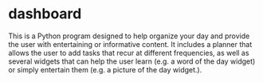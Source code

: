 # dashboard

This is a Python program designed to help organize your day and provide the user with entertaining or informative content.  It includes a planner that allows the user to add tasks that recur at different frequencies, as well as several widgets that can help the user learn (e.g. a word of the day widget) or simply entertain them (e.g. a picture of the day widget.). 


